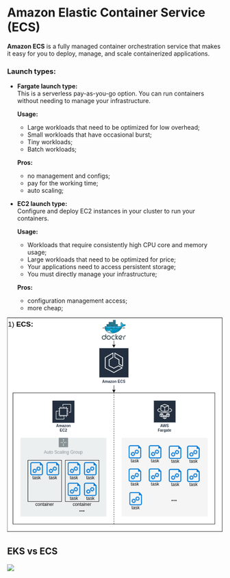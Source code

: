 # Amazon Elastic Container Service (ECS)

**Amazon ECS** is a fully managed container orchestration service that makes it easy for you to deploy, 
manage, and scale containerized applications.

### Launch types:
  - **Fargate launch type:**  
    This is a serverless pay-as-you-go option. You can run containers without needing to manage your 
    infrastructure.  
    
    **Usage:**  
      - Large workloads that need to be optimized for low overhead;
      - Small workloads that have occasional burst;
      - Tiny workloads;
      - Batch workloads;
    
    **Pros:**
      - no management and configs;
      - pay for the working time;
      - auto scaling;
        
  - **EC2 launch type:**   
    Configure and deploy EC2 instances in your cluster to run your containers.
    
    **Usage:**  
      - Workloads that require consistently high CPU core and memory usage;
      - Large workloads that need to be optimized for price;
      - Your applications need to access persistent storage;
      - You must directly manage your infrastructure;
        
    **Pros:**
      - configuration management access;
      - more cheap;

[![](../../../../../../../images/containers_types.drawio.png)](../../../../../../../images/containers_types.drawio.png)

## EKS vs ECS
[![](../../../../../../../images/8ec72d9c-58b3-4846-a120-86d37fcebb2d_Screen-Shot-2020-07-30-at-10.15.21-AM.avif)](../../../../../../../images/8ec72d9c-58b3-4846-a120-86d37fcebb2d_Screen-Shot-2020-07-30-at-10.15.21-AM.avif)
